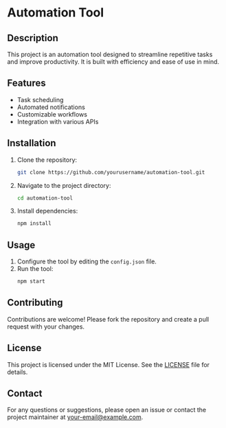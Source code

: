 # Automation Tool

## Description
This project is an automation tool designed to streamline repetitive tasks and improve productivity. It is built with efficiency and ease of use in mind.

## Features
- Task scheduling
- Automated notifications
- Customizable workflows
- Integration with various APIs

## Installation
1. Clone the repository:
    ```sh
    git clone https://github.com/yourusername/automation-tool.git
    ```
2. Navigate to the project directory:
    ```sh
    cd automation-tool
    ```
3. Install dependencies:
    ```sh
    npm install
    ```

## Usage
1. Configure the tool by editing the `config.json` file.
2. Run the tool:
    ```sh
    npm start
    ```

## Contributing
Contributions are welcome! Please fork the repository and create a pull request with your changes.

## License
This project is licensed under the MIT License. See the [LICENSE](LICENSE) file for details.

## Contact
For any questions or suggestions, please open an issue or contact the project maintainer at [your-email@example.com](mailto:your-email@example.com).